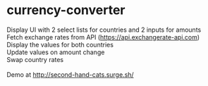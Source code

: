 # currency-converter
Display UI with 2 select lists for countries and 2 inputs for amounts<br>
Fetch exchange rates from API (https://api.exchangerate-api.com)<br>
Display the values for both countries<br>
Update values on amount change<br>
Swap country rates<br>
<br>
Demo at http://second-hand-cats.surge.sh/
